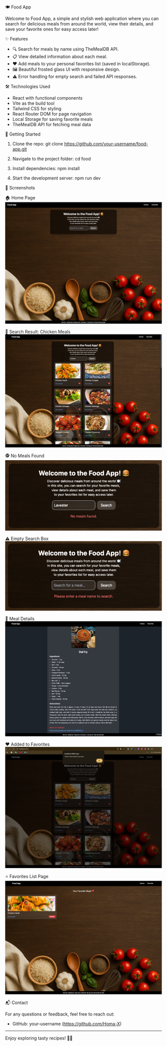 
🍽️ Food App

Welcome to Food App, a simple and stylish web application where you can search for delicious meals from around the world, view their details, and save your favorite ones for easy access later!

✨ Features

- 🔍 Search for meals by name using TheMealDB API.
- 📋 View detailed information about each meal.
- ❤️ Add meals to your personal favorites list (saved in localStorage).
- 🖼️ Beautiful frosted glass UI with responsive design.
- ⚠️ Error handling for empty search and failed API responses.

🛠️ Technologies Used

- React with functional components
- Vite as the build tool
- Tailwind CSS for styling
- React Router DOM for page navigation
- Local Storage for saving favorite meals
- TheMealDB API for fetching meal data

🚀 Getting Started

1. Clone the repo:
   git clone https://github.com/your-username/food-app.git

2. Navigate to the project folder:
   cd food

3. Install dependencies:
   npm install

4. Start the development server:
   npm run dev


📸 Screenshots

🏠 Home Page
![Home](Screenshots/Home.PNG)

🍗 Search Result: Chicken Meals
![Chicken Meals](Screenshots/ChickenMeals.PNG)

🕵️ No Meals Found
![No Meals Found](Screenshots/NoMealsFound.PNG)

⚠️ Empty Search Box
![Empty Search Box](Screenshots/EmptySearchBox.PNG)

📖 Meal Details
![Meal Details](Screenshots/MealDetails.PNG)

❤️ Added to Favorites
![Added to Favorites](Screenshots/AddedToFavorites.PNG)

⭐ Favorites List Page
![Favorites List](Screenshots/FavoritesList.PNG)

📬 Contact

For any questions or feedback, feel free to reach out:

- GitHub: your-username (https://github.com/Homa-X)

---

Enjoy exploring tasty recipes! 🍲✨
